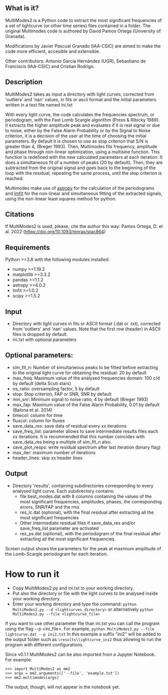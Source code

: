 ## What is it?
MultiModes2 is a Python code to extract the most significant frequencies of a set of lightcurve (or other time series) files contained in a folder.
The original Multimodes code is authored by David Pamos Ortega (University of Granada).  

Modifications by Javier Pascual Granado (IAA-CSIC) are aimed to make the code more efficient, accesible and extensible.

Other contributors: Antonio García Hernández (UGR), Sebastiano de Franciscis (IAA-CSIC) and Cristian Rodrigo.

## Description
MultiModes2 takes as input a directory with light curves, corrected from 'outliers' and 'nan' values, in fits or ascii format and the initial parameters written in a text file named ini.txt

With every light curve, the code calculates the frequencies spectrum, or periodogram, with the Fast Lomb Scargle algorithm (Press & Ribicky 1989). It extracts the higher amplitude peak and evaluates if it is real signal or due to noise, either by the False Alarm Probability or by the Signal to Noise criterion, it is a decision of the user at the time of choosing the initial parameters. By default it is chosen to use as  stop criterion that S/N is greater than 4, (Breger 1993). Then, Multimodes fits frequency, amplitude and phase through non-linear optimization, using a multisine function. This function is redefined with the new calculated parameters at each iteration. It does a simultaneous fit of a number of peaks (20 by default). Then, they are subtracted from the original signal and goes back to the beginning of the loop with the residual, repeating the same process, until the stop criterion is reached. 
 
Multimodes make use of [astropy](https://www.astropy.org) for the calculation of the periodograms and [lmfit](https://lmfit.github.io/lmfit-py/) for the non-linear and simultaneous fitting of the extracted signals, using the non-linear least squares method for python.

## Citations
If MultiModes2 is used, please, cite the author this way: Pamos Ortega, D. et al. 2022 (https://doi.org/10.1093/mnras/stac864)

## Requirements
Python >=3.8 with the following modules installed:
- numpy >=1.19.2
- matplotlib >=3.3.2
- pandas >=1.1.2
- astropy >=4.0.2
- lmfit >=1.0.2
- scipy >=1.5.2

## Input
- Directory with light curves in fits or ASCII format (.dat or .txt), corrected from 'outliers' and 'nan' values. Note that the first row (header) in ASCII files is dropped by default.
- ini.txt with optional parameters

## Optional parameters:
- sim_fit_n: Number of simultaneous peaks to be fitted before extracting to the original light curve for obtaining the residual: 20 by default
- max_freq: Maximum value of the analysed frequencies domain: 100 c/d by default (delta Scuti stars)
- os_ratio: oversampling factor, 5 by default
- stop: Stop criterion, FAP or SNR, SNR by default
- min_snr: Minimum signal to noise ratio, 4 by default (Breger 1993)
- max_fap: Maximum value of the False Alarm Probability, 0.01 by default (Balona et al. 2014)
- timecol: column for time 
- fluxcol: column for fluxes
- save_data_res: save data of residual every xx iterations
- save_freq_list: parameter allows to save intermediate results files each xx iterations. It is recommended that this number coincides with save_data_res being a multiple of sim_fit_n also.
- save_plot_resps: write residual spectrum after last iteration (binary flag)
- max_iter: maximum number of iterations
- header_lines: skip xx header lines
  
## Output
- Directory 'results', containing subdirectories corresponding to every analysed light curve. Each subdirectory contains:
  - file best_modes.dat with 8 columns containing the values of the most significant frequencies, amplitudes, phases, the corresponding errors, SNR/FAP and the rms
  - res_lc.dat (optional), with the final residual after extracting all the most significant frequencies
  - Other intermediate residual files if save_data_res and/or save_freq_list parameter are activated
  - res_ps.dat (optional), with the periodogram of the final residual after extracting all the most significant frequencies.
  
Screen output shows the parameters for the peak at maximum amplitude of the Lomb-Scargle periodogram for each iteration.

# How to run it
- Copy MultiModes2.py and ini.txt to your working directory.
- Put also the directory or file with the light curves to be analysed inside your working directory.
- Enter your working directory and type the command: 
`python MultiModes2.py --d <lightcurves_directory>`
or alternatively
`python MultiModes2.py --file <lightcurve_file>`

If you want to use other parameter file than ini.txt you can call the program using the flag --p <ini_file>. For example, 
`python MultiModes2.py --file lightcurve.dat --p ini2.txt`
In this example a suffix "ini2" will be added to the output folder such as `\results\lightcurve_ini2` thus allowing to run the program with different configurations.

Since v0.1.1 MultiModes2 can be also imported from a Jupyter Notebook. For example:

```
>>> import MultiModes2 as mm2
>>> args = mm2.arguments(['--file', 'example.txt'])
>>> mm2.multimodes(args)
```

The output, though, will not appear in the notebook yet.

